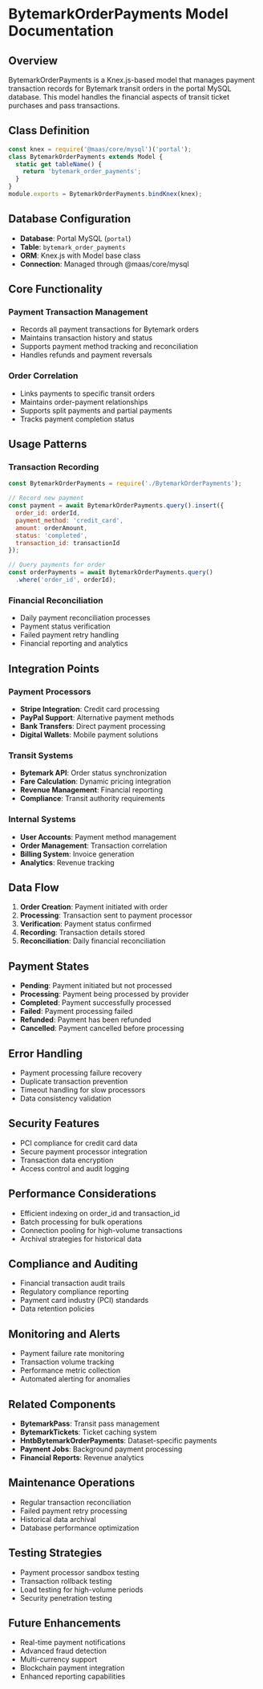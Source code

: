# BytemarkOrderPayments Model Documentation

## Overview
BytemarkOrderPayments is a Knex.js-based model that manages payment transaction records for Bytemark transit orders in the portal MySQL database. This model handles the financial aspects of transit ticket purchases and pass transactions.

## Class Definition
```javascript
const knex = require('@maas/core/mysql')('portal');
class BytemarkOrderPayments extends Model {
  static get tableName() {
    return 'bytemark_order_payments';
  }
}
module.exports = BytemarkOrderPayments.bindKnex(knex);
```

## Database Configuration
- **Database**: Portal MySQL (`portal`)
- **Table**: `bytemark_order_payments`
- **ORM**: Knex.js with Model base class
- **Connection**: Managed through @maas/core/mysql

## Core Functionality

### Payment Transaction Management
- Records all payment transactions for Bytemark orders
- Maintains transaction history and status
- Supports payment method tracking and reconciliation
- Handles refunds and payment reversals

### Order Correlation
- Links payments to specific transit orders
- Maintains order-payment relationships
- Supports split payments and partial payments
- Tracks payment completion status

## Usage Patterns

### Transaction Recording
```javascript
const BytemarkOrderPayments = require('./BytemarkOrderPayments');

// Record new payment
const payment = await BytemarkOrderPayments.query().insert({
  order_id: orderId,
  payment_method: 'credit_card',
  amount: orderAmount,
  status: 'completed',
  transaction_id: transactionId
});

// Query payments for order
const orderPayments = await BytemarkOrderPayments.query()
  .where('order_id', orderId);
```

### Financial Reconciliation
- Daily payment reconciliation processes
- Payment status verification
- Failed payment retry handling
- Financial reporting and analytics

## Integration Points

### Payment Processors
- **Stripe Integration**: Credit card processing
- **PayPal Support**: Alternative payment methods
- **Bank Transfers**: Direct payment processing
- **Digital Wallets**: Mobile payment solutions

### Transit Systems
- **Bytemark API**: Order status synchronization
- **Fare Calculation**: Dynamic pricing integration
- **Revenue Management**: Financial reporting
- **Compliance**: Transit authority requirements

### Internal Systems
- **User Accounts**: Payment method management
- **Order Management**: Transaction correlation
- **Billing System**: Invoice generation
- **Analytics**: Revenue tracking

## Data Flow
1. **Order Creation**: Payment initiated with order
2. **Processing**: Transaction sent to payment processor
3. **Verification**: Payment status confirmed
4. **Recording**: Transaction details stored
5. **Reconciliation**: Daily financial reconciliation

## Payment States
- **Pending**: Payment initiated but not processed
- **Processing**: Payment being processed by provider
- **Completed**: Payment successfully processed
- **Failed**: Payment processing failed
- **Refunded**: Payment has been refunded
- **Cancelled**: Payment cancelled before processing

## Error Handling
- Payment processing failure recovery
- Duplicate transaction prevention
- Timeout handling for slow processors
- Data consistency validation

## Security Features
- PCI compliance for credit card data
- Secure payment processor integration
- Transaction data encryption
- Access control and audit logging

## Performance Considerations
- Efficient indexing on order_id and transaction_id
- Batch processing for bulk operations
- Connection pooling for high-volume transactions
- Archival strategies for historical data

## Compliance and Auditing
- Financial transaction audit trails
- Regulatory compliance reporting
- Payment card industry (PCI) standards
- Data retention policies

## Monitoring and Alerts
- Payment failure rate monitoring
- Transaction volume tracking
- Performance metric collection
- Automated alerting for anomalies

## Related Components
- **BytemarkPass**: Transit pass management
- **BytemarkTickets**: Ticket caching system
- **HntbBytemarkOrderPayments**: Dataset-specific payments
- **Payment Jobs**: Background payment processing
- **Financial Reports**: Revenue analytics

## Maintenance Operations
- Regular transaction reconciliation
- Failed payment retry processing
- Historical data archival
- Database performance optimization

## Testing Strategies
- Payment processor sandbox testing
- Transaction rollback testing
- Load testing for high-volume periods
- Security penetration testing

## Future Enhancements
- Real-time payment notifications
- Advanced fraud detection
- Multi-currency support
- Blockchain payment integration
- Enhanced reporting capabilities